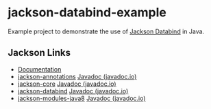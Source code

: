 jackson-databind-example
========================

Example project to demonstrate the use of [Jackson Databind](https://github.com/FasterXML/jackson-databind) in Java.

## Jackson Links

* [Documentation](https://github.com/FasterXML/jackson-docs)
* [jackson-annotations](https://github.com/FasterXML/jackson-annotations) [Javadoc (javadoc.io)](https://javadoc.io/doc/com.fasterxml.jackson.core/jackson-annotations/latest/)
* [jackson-core](https://github.com/FasterXML/jackson-core) [Javadoc (javadoc.io)](https://javadoc.io/doc/com.fasterxml.jackson.core/jackson-core/latest/)
* [jackson-databind](https://github.com/FasterXML/jackson-databind) [Javadoc (javadoc.io)](https://javadoc.io/doc/com.fasterxml.jackson.core/jackson-databind/latest/)
* [jackson-modules-java8](https://github.com/FasterXML/jackson-modules-java8) [Javadoc (javadoc.io)](https://javadoc.io/doc/com.fasterxml.jackson.datatype/jackson-datatype-jsr310/latest/)
